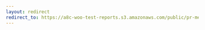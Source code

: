 ```yaml
---
layout: redirect
redirect_to: https://a8c-woo-test-reports.s3.amazonaws.com/public/pr-merge/37734/e2e/index.html
---
```

